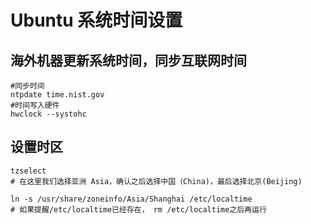 # Ubuntu 系统时间设置

## 海外机器更新系统时间，同步互联网时间

```shell
#同步时间
ntpdate time.nist.gov
#时间写入硬件
hwclock --systohc
```



## 设置时区

```shell
tzselect
# 在这里我们选择亚洲 Asia，确认之后选择中国（China)，最后选择北京(Beijing)

ln -s /usr/share/zoneinfo/Asia/Shanghai /etc/localtime
# 如果提醒/etc/localtime已经存在， rm /etc/localtime之后再运行
```

